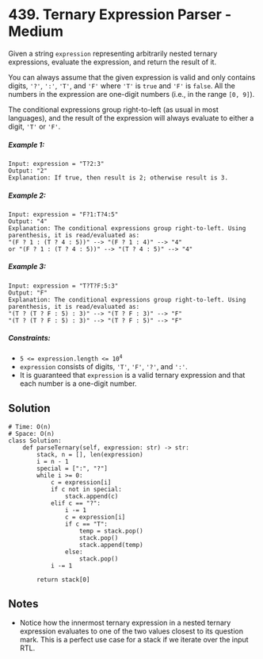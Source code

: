# 439. Ternary Expression Parser - Medium

Given a string `expression` representing arbitrarily nested ternary expressions, evaluate the expression, and return the result of it.

You can always assume that the given expression is valid and only contains digits, `'?'`, `':'`, `'T'`, and `'F'` where `'T'` is `true` and `'F'` is `false`. All the numbers in the expression are one-digit numbers (i.e., in the range `[0, 9]`).

The conditional expressions group right-to-left (as usual in most languages), and the result of the expression will always evaluate to either a digit, `'T'` or `'F'`.

##### Example 1:

```
Input: expression = "T?2:3"
Output: "2"
Explanation: If true, then result is 2; otherwise result is 3.
```

##### Example 2:

```
Input: expression = "F?1:T?4:5"
Output: "4"
Explanation: The conditional expressions group right-to-left. Using parenthesis, it is read/evaluated as:
"(F ? 1 : (T ? 4 : 5))" --> "(F ? 1 : 4)" --> "4"
or "(F ? 1 : (T ? 4 : 5))" --> "(T ? 4 : 5)" --> "4"
```

##### Example 3:

```
Input: expression = "T?T?F:5:3"
Output: "F"
Explanation: The conditional expressions group right-to-left. Using parenthesis, it is read/evaluated as:
"(T ? (T ? F : 5) : 3)" --> "(T ? F : 3)" --> "F"
"(T ? (T ? F : 5) : 3)" --> "(T ? F : 5)" --> "F"
```

##### Constraints:

- <code>5 <= expression.length <= 10<sup>4</sup></code>
- `expression` consists of digits, `'T'`, `'F'`, `'?'`, and `':'`.
- It is guaranteed that `expression` is a valid ternary expression and that each number is a one-digit number.

## Solution

```
# Time: O(n)
# Space: O(n)
class Solution:
    def parseTernary(self, expression: str) -> str:
        stack, n = [], len(expression)
        i = n - 1
        special = [":", "?"]
        while i >= 0:
            c = expression[i]
            if c not in special:
                stack.append(c)
            elif c == "?":
                i -= 1
                c = expression[i]
                if c == "T":
                    temp = stack.pop()
                    stack.pop()
                    stack.append(temp)
                else:
                    stack.pop()
            i -= 1
            
        return stack[0]
```

## Notes
- Notice how the innermost ternary expression in a nested ternary expression evaluates to one of the two values closest to its question mark. This is a perfect use case for a stack if we iterate over the input RTL.